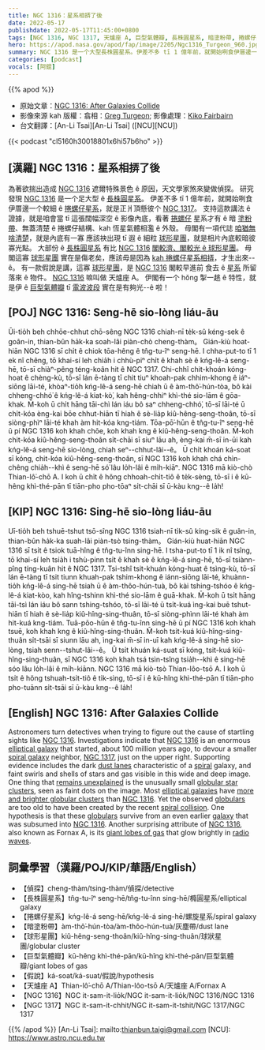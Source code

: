 ```yaml
---
title: NGC 1316：星系相挵了後
date: 2022-05-17
publishdate: 2022-05-17T11:45:00+0800
tags: [NGC 1316, NGC 1317, 天爐座 A, 巨型氣體瓣, 長株圓星系, 暗塗粉帶, 捲螺仔星系, 球形星團, 假說]
hero: https://apod.nasa.gov/apod/fap/image/2205/Ngc1316_Turgeon_960.jpg
summary: NGC 1316 是一个大型長株圓星系。伊差不多 tī 1 億年前，就開始咧食伊厝邊一个較細 ê 星系 NGC 1317，就是正爿頂懸彼个。
categories: [podcast]
vocals: [阿錕]
---
```


{{% apod %}}

- 原始文章：[NGC 1316: After Galaxies Collide](https://apod.nasa.gov/apod/ap220517.html)
- 影像來源 kah 版權：翕相：[Greg Turgeon](https://www.instagram.com/gregturgeon_astro/); 影像處理：[Kiko Fairbairn](https://www.instagram.com/kikofairbairn/)
- 台文翻譯：[An-Li Tsai][An-Li Tsai] ([NCU][NCU])

{{< podcast "cl5160h30018801x6hi57b6ho" >}}

## [漢羅] NGC 1316：星系相挵了後
為著欲揣出造成 [NGC 1316][NGC 1316 1] 遮爾特殊景色 ê 原因，天文學家煞來變做偵探。
研究發現 [NGC 1316][NGC 1316 2] 是一个足大型 ê [長株圓星系][elliptical galaxy]。
伊差不多 tī 1 億年前，就開始咧食伊厝邊一个較細 ê [捲螺仔星系][spiral galaxy]，就是正爿頂懸彼个 [NGC 1317][NGC 1317]。
支持這款講法 ê 證據，就是咱會當 tī 這張闊幅深空 ê 影像內底，看著 [捲螺仔][spiral] 星系才有 ê 暗 [塗粉帶][dust lanes]、無蓋清楚 ê 捲螺仔結構、kah 恆星氣體相濫 ê 外殼。
毋閣有一項代誌 [咱猶無啥清楚][remains unexplained]，就是內底有一寡 應該袂出現 tī 遐 ê 細粒 [球形星團][globular star clusters]，就是相片內底較暗彼寡光點。
大部份 ê [長株圓星系][elliptical galaxies] 有比 [NGC 1316][NGC 1316 3] [閣較濟、閣較光 ê 球形星團][more and brighter globular clusters]。
毋閣這寡 [球形星團][globulars] 實在是傷老矣，應該毋是因為 [kah 捲螺仔星系相挵][spiral collision]，才生出來--ê。
有一款假說是講，這寡 [球形星團][globulars]，是 [NGC 1316][NGC 1316 4] 閣較早進前 食去 ê [星系][galaxy] 所留落來 ê 物件。
[NGC 1316][NGC 1316 5] 嘛叫做 天爐座 A。
伊閣有一个 hŏng 掣一趒 ê 特性，就是伊 ê [巨型氣體瓣][giant lobes of gas] tī [電波波段][radio waves] 實在是有夠光--ê 啦！



## [POJ] NGC 1316: Seng-hē sio-lòng liáu-āu
Ūi-tio̍h beh chhōe-chhut chō-sêng NGC 1316 chiah-nī te̍k-sû kéng-sek ê goân-in, thian-bûn ha̍k-ka soah-lâi piàn-chò cheng-thàm。
Gián-kiù hoat-hiān NGC 1316 sī chi̍t ê chiok tōa-hêng ê tn̂g-tu-îⁿ seng-hē.
I chha-put-to tī 1 ek nî chêng, tō khai-sí leh chia̍h i chhù-piⁿ chi̍t ê khah sè ê kńg-lê-á seng-hē, tō-sī chiàⁿ-pêng téng-koân hit ê NGC 1317.
Chi-chhî chit-khoán kóng-hoat ê chèng-kù, tō-sī lán ē-tàng tī chit tiuⁿ khoah-pak chhim-khong ê iáⁿ-siōng lāi-té, khòaⁿ-tio̍h kńg-lê-á seng-hē chiah ū ê àm-thô͘-hún-tòa, bô kài chheng-chhó͘ ê kńg-lê-á kiat-kò͘, kah hêng-chhiⁿ khì-thé sio-lām ê gōa-khak.
M̄-koh ū chi̍t hāng tāi-chì lán iáu bô saⁿ chheng-chhó͘, tō-sī lāi-té ū chi̍t-kóa èng-kai bōe chhut-hiān tī hiah ê sè-lia̍p kiû-hêng-seng-thoân, tō-sī siòng-phìⁿ lāi-té khah àm hit-kóa kng-tiám.
Tōa-pō͘-hūn ê tn̂g-tu-îⁿ seng-hē ū pí NGC 1316 koh khah chōe, koh khah kng ê kiû-hêng-seng-thoân.
M̄-koh chit-kóa kiû-hêng-seng-thoân si̍t-chāi sī siuⁿ lāu ah, èng-kai m̄-sī in-ūi kah kńg-lê-á seng-hē sio-lòng, chiah seⁿ--chhut-lâi--ê。
Ū chi̍t khoán ká-soat sī kóng, chit-kóa kiû-hêng-seng-thoân, sī NGC 1316 koh khah chá chìn-chêng chia̍h--khì ê seng-hē só͘ lâu lo̍h-lâi ê mi̍h-kiāⁿ.
NGC 1316 mā kiò-chò Thian-lô͘-chō A.
I koh ū chi̍t ê hŏng chhoah-chi̍t-tiô ê te̍k-sèng, tō-sī i ê kū-hêng khì-thé-pān tī tiān-pho pho-tōaⁿ si̍t-chāi sī ū-kàu kng--ê la̍h!


## [KIP] NGC 1316: Sing-hē sio-lòng liáu-āu
Uī-tio̍h beh tshuē-tshut tsō-sîng NGC 1316 tsiah-nī ti̍k-sû kíng-sik ê guân-in, thian-bûn ha̍k-ka suah-lâi piàn-tsò tsing-thàm。
Gián-kiù huat-hiān NGC 1316 sī tsi̍t ê tsiok tuā-hîng ê tn̂g-tu-înn sing-hē.
I tsha-put-to tī 1 ik nî tsîng, tō khai-sí leh tsia̍h i tshù-pinn tsi̍t ê khah sè ê kńg-lê-á sing-hē, tō-sī tsiànn-pîng tíng-kuân hit ê NGC 1317.
Tsi-tshî tsit-khuán kóng-huat ê tsìng-kù, tō-sī lán ē-tàng tī tsit tiunn khuah-pak tshim-khong ê iánn-siōng lāi-té, khuànn-tio̍h kńg-lê-á sing-hē tsiah ū ê àm-thôo-hún-tuà, bô kài tshing-tshóo ê kńg-lê-á kiat-kòo, kah hîng-tshinn khì-thé sio-lām ê guā-khak.
M̄-koh ū tsi̍t hāng tāi-tsì lán iáu bô sann tshing-tshóo, tō-sī lāi-té ū tsi̍t-kuá ìng-kai buē tshut-hiān tī hiah ê sè-lia̍p kiû-hîng-sing-thuân, tō-sī siòng-phìnn lāi-té khah àm hit-kuá kng-tiám.
Tuā-pōo-hūn ê tn̂g-tu-înn sing-hē ū pí NGC 1316 koh khah tsuē, koh khah kng ê kiû-hîng-sing-thuân.
M̄-koh tsit-kuá kiû-hîng-sing-thuân si̍t-tsāi sī siunn lāu ah, ìng-kai m̄-sī in-uī kah kńg-lê-á sing-hē sio-lòng, tsiah senn--tshut-lâi--ê。
Ū tsi̍t khuán ká-suat sī kóng, tsit-kuá kiû-hîng-sing-thuân, sī NGC 1316 koh khah tsá tsìn-tsîng tsia̍h--khì ê sing-hē sóo lâu lo̍h-lâi ê mi̍h-kiānn.
NGC 1316 mā kiò-tsò Thian-lôo-tsō A.
I koh ū tsi̍t ê hŏng tshuah-tsi̍t-tiô ê ti̍k-sìng, tō-sī i ê kū-hîng khì-thé-pān tī tiān-pho pho-tuānn si̍t-tsāi sī ū-kàu kng--ê la̍h!

## [English] NGC 1316: After Galaxies Collide
Astronomers turn detectives when trying to figure out the cause of startling sights like [NGC 1316][NGC 1316 1].
Investigations indicate that [NGC 1316][NGC 1316 2] is an enormous [elliptical galaxy][elliptical galaxy] that started, about 100 million years ago, to devour a smaller [spiral galaxy][spiral galaxy] neighbor, [NGC 1317][NGC 1317], just on the upper right.
Supporting evidence includes the dark [dust lanes][dust lanes] characteristic of a [spiral][spiral] galaxy, and faint swirls and shells of stars and gas visible in this wide and deep image.
One thing that [remains unexplained][remains unexplained] is the unusually small [globular star clusters][globular star clusters], seen as faint dots on the image.
Most [elliptical galaxies][elliptical galaxies] have [more and brighter globular clusters][more and brighter globular clusters] than [NGC 1316][NGC 1316 3].
Yet the observed [globulars][globulars] are too old to have been created by the recent [spiral collision][spiral collision].
One hypothesis is that these [globulars][globulars] survive from an even earlier [galaxy][galaxy] that was subsumed into [NGC 1316][NGC 1316 4].
Another surprising attribute of [NGC 1316][NGC 1316 5], also known as Fornax A, is its [giant lobes of gas][giant lobes of gas] that glow brightly in [radio waves][radio waves].

## 詞彙學習（漢羅/POJ/KIP/華語/English）
- 【偵探】cheng-thàm/tsing-thàm/偵探/detective
- 【長株圓星系】tn̂g-tu-îⁿ seng-hē/tn̂g-tu-înn sing-hē/橢圓星系/elliptical galaxy
- 【捲螺仔星系】kńg-lê-á seng-hē/kńg-lê-á sing-hē/螺旋星系/spiral galaxy
- 【暗塗粉帶】àm-thô͘-hún-tòa/àm-thôo-hún-tuà/灰塵帶/dust lane
- 【球形星團】kiû-hêng-seng-thoân/kiû-hîng-sing-thuân/球狀星團/globular cluster
- 【巨型氣體瓣】kū-hêng khì-thé-pān/kū-hîng khì-thé-pān/巨型氣體瓣/giant lobes of gas
- 【假說】ká-soat/ká-suat/假說/hypothesis
- 【天爐座 A】Thian-lô͘-chō A/Thian-lôo-tsō A/天爐座 A/Fornax A
- 【NGC 1316】NGC it-sam-it-lio̍k/NGC it-sam-it-lio̍k/NGC 1316/NGC 1316
- 【NGC 1317】NGC it-sam-it-chhit/NGC it-sam-it-tshit/NGC 1317/NGC 1317


{{% /apod %}}
[An-Li Tsai]: mailto:thianbun.taigi@gmail.com
[NCU]: https://www.astro.ncu.edu.tw

[copyright]: https://apod.nasa.gov/apod/fap/lib/about_apod.html#srapply

[NGC 1316 1]:https://hubblesite.org/contents/media/images/2005/11/1671-Image.html
[NGC 1316 2]:https://www.eso.org/public/images/eso0024a/
[elliptical galaxy]:https://apod.nasa.gov/apod/ap120914.html
[spiral galaxy]:https://en.wikipedia.org/wiki/Spiral_galaxy
[NGC 1317]:https://en.wikipedia.org/wiki/NGC_1317
[dust lanes]:https://apod.nasa.gov/apod/ap980116.html
[spiral]:http://apod.nasa.gov/apod/spiral_galaxies.html
[remains unexplained]:https://media.istockphoto.com/photos/lovely-puppy-portrait-picture-id92359506?k=20&m=92359506&s=612x612&w=0&h=tZkP0X2qQ-dyjj4hj_5K4RSdNoqRNMt1U_fFgsTTXvU=
[globular star clusters]:https://apod.nasa.gov/apod/ap190324.html
[elliptical galaxies]:https://en.wikipedia.org/wiki/Elliptical_galaxy
[more and brighter globular clusters]:https://ui.adsabs.harvard.edu/abs/1998MNRAS.298.1123K/abstract
[NGC 1316 3]:https://ui.adsabs.harvard.edu/abs/1996AJ....111.2212S/abstract
[globulars]:https://apod.nasa.gov/apod/ap150620.html
[spiral collision]:https://apod.nasa.gov/apod/ap130514.html
[globulars]:https://en.wikipedia.org/wiki/Globular_cluster
[galaxy]:https://spaceplace.nasa.gov/galaxy/en/
[NGC 1316 4]:https://en.wikipedia.org/wiki/NGC_1316
[NGC 1316 5]:https://www.youtube.com/watch?v=_nBm9M8LMZg
[giant lobes of gas]:https://apod.nasa.gov/apod/ap050628.html
[radio waves]:https://science.nasa.gov/ems/05_radiowaves
